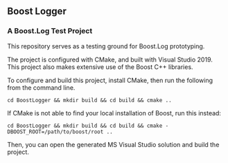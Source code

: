 ## Boost Logger

### A Boost.Log Test Project

This repository serves as a testing ground for Boost.Log prototyping. 

The project is configured with CMake, and built with Visual Studio 2019. This project also makes extensive use of the Boost C++ libraries.

To configure and build this project, install CMake, then run the following from the command line.

    cd BoostLogger && mkdir build && cd build && cmake ..
	
If CMake is not able to find your local installation of Boost, run this instead:

    cd BoostLogger && mkdir build && cd build && cmake -DBOOST_ROOT=/path/to/boost/root ..
	
Then, you can open the generated MS Visual Studio solution and build the project.


